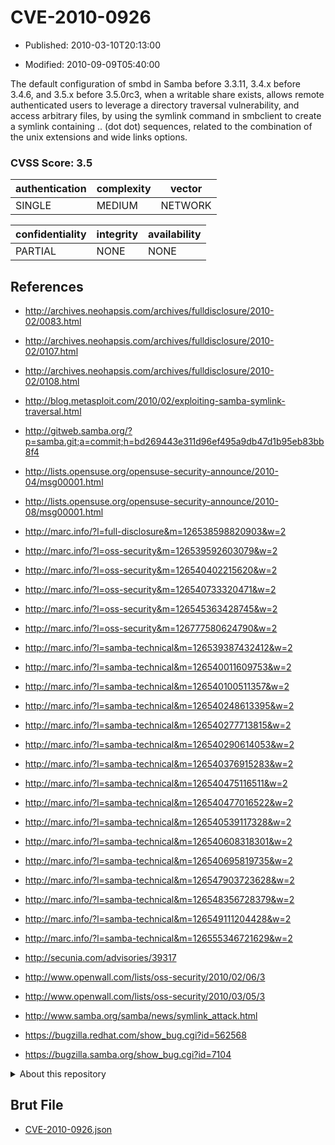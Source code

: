 # CVE-2010-0926

- Published: 2010-03-10T20:13:00

- Modified: 2010-09-09T05:40:00

The default configuration of smbd in Samba before 3.3.11, 3.4.x before 3.4.6, and 3.5.x before 3.5.0rc3, when a writable share exists, allows remote authenticated users to leverage a directory traversal vulnerability, and access arbitrary files, by using the symlink command in smbclient to create a symlink containing .. (dot dot) sequences, related to the combination of the unix extensions and wide links options.

### CVSS Score: **3.5**

| authentication | complexity | vector |
| --- | --- | --- |
| SINGLE | MEDIUM | NETWORK |

| confidentiality | integrity | availability |
| --- | --- | --- |
| PARTIAL | NONE | NONE |

## References

* http://archives.neohapsis.com/archives/fulldisclosure/2010-02/0083.html

* http://archives.neohapsis.com/archives/fulldisclosure/2010-02/0107.html

* http://archives.neohapsis.com/archives/fulldisclosure/2010-02/0108.html

* http://blog.metasploit.com/2010/02/exploiting-samba-symlink-traversal.html

* http://gitweb.samba.org/?p=samba.git;a=commit;h=bd269443e311d96ef495a9db47d1b95eb83bb8f4

* http://lists.opensuse.org/opensuse-security-announce/2010-04/msg00001.html

* http://lists.opensuse.org/opensuse-security-announce/2010-08/msg00001.html

* http://marc.info/?l=full-disclosure&m=126538598820903&w=2

* http://marc.info/?l=oss-security&m=126539592603079&w=2

* http://marc.info/?l=oss-security&m=126540402215620&w=2

* http://marc.info/?l=oss-security&m=126540733320471&w=2

* http://marc.info/?l=oss-security&m=126545363428745&w=2

* http://marc.info/?l=oss-security&m=126777580624790&w=2

* http://marc.info/?l=samba-technical&m=126539387432412&w=2

* http://marc.info/?l=samba-technical&m=126540011609753&w=2

* http://marc.info/?l=samba-technical&m=126540100511357&w=2

* http://marc.info/?l=samba-technical&m=126540248613395&w=2

* http://marc.info/?l=samba-technical&m=126540277713815&w=2

* http://marc.info/?l=samba-technical&m=126540290614053&w=2

* http://marc.info/?l=samba-technical&m=126540376915283&w=2

* http://marc.info/?l=samba-technical&m=126540475116511&w=2

* http://marc.info/?l=samba-technical&m=126540477016522&w=2

* http://marc.info/?l=samba-technical&m=126540539117328&w=2

* http://marc.info/?l=samba-technical&m=126540608318301&w=2

* http://marc.info/?l=samba-technical&m=126540695819735&w=2

* http://marc.info/?l=samba-technical&m=126547903723628&w=2

* http://marc.info/?l=samba-technical&m=126548356728379&w=2

* http://marc.info/?l=samba-technical&m=126549111204428&w=2

* http://marc.info/?l=samba-technical&m=126555346721629&w=2

* http://secunia.com/advisories/39317

* http://www.openwall.com/lists/oss-security/2010/02/06/3

* http://www.openwall.com/lists/oss-security/2010/03/05/3

* http://www.samba.org/samba/news/symlink_attack.html

* https://bugzilla.redhat.com/show_bug.cgi?id=562568

* https://bugzilla.samba.org/show_bug.cgi?id=7104

<details>
<summary>About this repository</summary> 

  This repository is part of the project [Live Hack CVE](https://github.com/Live-Hack-CVE). Main website can be found [www.live-hack.org](https://www.live-hack.org) 
  
  Made by [Sn0wAlice](https://github.com/Sn0wAlice) for the people that care about security and need to have a feed of the latest CVEs. Hope you enjoy it, don't forget to star the repo and follow me on [Twitter](https://twitter.com/Sn0wAlice) and [Github](https://github.com/Sn0wAlice). And that is my [personnal website](https://www.alice-snow.me/)

  - [Home Page](https://github.com/Live-Hack-CVE)
  - [Framework](https://github.com/Live-Hack-CVE/cve-framework)
  - [CVE database](https://github.com/Live-Hack-CVE/full_database)
  - [Changelog](https://github.com/Live-Hack-CVE/Changelog)
</details>

## Brut File

* [CVE-2010-0926.json](https://raw.githubusercontent.com/Live-Hack-CVE/full_database/main/cves/2010/CVE-2010-0926.json)

